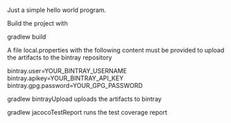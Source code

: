 Just a simple hello world program.

Build the project with

gradlew build

A file local.properties with the following content must be provided to upload the artifacts to the bintray repository

bintray.user=YOUR_BINTRAY_USERNAME
bintray.apikey=YOUR_BINTRAY_API_KEY
bintray.gpg.password=YOUR_GPG_PASSWORD

gradlew bintrayUpload uploads the artifacts to bintray

gradlew jacocoTestReport runs the test coverage report